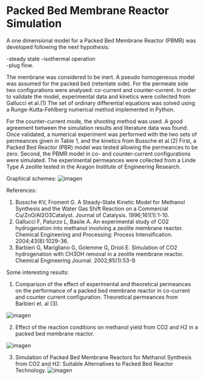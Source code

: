 # Packed Bed Membrane Reactor Simulation
A one dimensional model for a Packed Bed Membrane Reactor (PBMR) was developed following the next hypothesis: 

-steady state
-isothermal operation  
-plug flow. 

The membrane was considered to be inert. A pseudo homogeneous model was assumed for the packed bed (retentate side). For the permeate side two configurations were analysed:  co-current and counter-current. In order to validate the model, experimental data and kinetics were collected from Gallucci et al.(1) The set of ordinary differential equations was solved using a Runge-Kutta-Fehlberg numerical method implemented in Python. 

For the counter-current mode, the shooting method was used. A good agreement between the simulation results and literature data was found. Once validated, a numerical experiment was performed with the two sets of permeances given in Table 1, and the kinetics from Bussche et al.(2) First, a Packed Bed Reactor (PBR) model was tested allowing the permeances to be zero. Second, the PBMR model in co- and counter-current configurations were simulated. The experimental permeances were collected from a Linde Type A zeolite tested in the Aragon Institute of Engineering Research. 

Graphical schemes:
![imagen](https://user-images.githubusercontent.com/96077675/150651493-b5505247-f6ca-4bca-a7f7-6d0322b05aa3.png)

References:

1. Bussche KV, Froment G. A Steady-State Kinetic Model for Methanol Synthesis and the Water Gas Shift Reaction on a Commercial Cu/ZnO/Al2O3Catalyst. Journal of Catalysis. 1996;161(1):1-10.
2. Gallucci F, Paturzo L, Basile A. An experimental study of CO2 hydrogenation into methanol involving a zeolite membrane reactor. Chemical Engineering and Processing: Process Intensification. 2004;43(8):1029-36.
3. Barbieri G, Marigliano G, Golemme G, Drioli E. Simulation of CO2 hydrogenation with CH3OH removal in a zeolite membrane reactor. Chemical Engineering Journal. 2002;85(1):53-9.

Some interesting results:
1. Comparison of the effect of experimental and theoretical permeances on the performance of a packed bed membrane reactor in co-current and counter current configuration. Theoretical permeances from Barbieri et. al (3).

![imagen](https://user-images.githubusercontent.com/96077675/150651654-ae35cb58-4ed5-4f78-bc12-8d43bb6c2ffe.png)

2. Effect of the reaction conditions on methanol yield from CO2 and H2 in a packed bed membrane reactor.

![imagen](https://user-images.githubusercontent.com/96077675/150651743-d42988c6-49f3-451e-8ba9-b4a1d764c231.png)

3. Simulation of Packed Bed Membrane Reactors for Methanol Synthesis from CO2 and H2: Suitable Alternatives to Packed Bed Reactor Technology.
![imagen](https://user-images.githubusercontent.com/96077675/150651823-3db74c10-6e26-4288-b19a-7737bdaa5a35.png)


